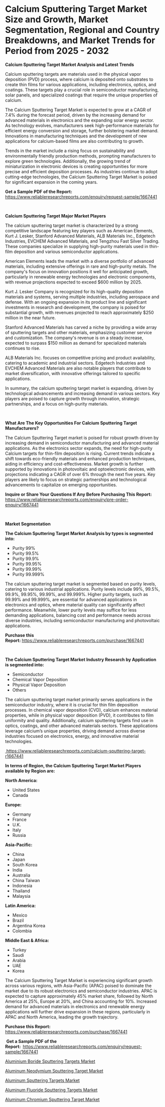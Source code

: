 <p><h1>Calcium Sputtering Target Market Size and Growth, Market Segmentation, Regional and Country Breakdowns, and Market Trends for Period from 2025 -  2032</h1></p><p><strong>Calcium Sputtering Target Market Analysis and Latest Trends</strong></p>
<p><p>Calcium sputtering targets are materials used in the physical vapor deposition (PVD) process, where calcium is deposited onto substrates to create thin films for various applications, including electronics, optics, and coatings. These targets play a crucial role in semiconductor manufacturing, solar panels, and specialized coatings that require the unique properties of calcium.</p><p>The Calcium Sputtering Target Market is expected to grow at a CAGR of 7.4% during the forecast period, driven by the increasing demand for advanced materials in electronics and the expanding solar energy sector. As technology evolves, manufacturers seek high-performance materials for efficient energy conversion and storage, further bolstering market demand. Innovations in manufacturing techniques and the development of new applications for calcium-based films are also contributing to growth.</p><p>Trends in the market include a rising focus on sustainability and environmentally friendly production methods, prompting manufacturers to explore green technologies. Additionally, the growing trend of miniaturization in electronic devices is creating opportunities for more precise and efficient deposition processes. As industries continue to adopt cutting-edge technologies, the Calcium Sputtering Target Market is poised for significant expansion in the coming years.</p></p>
<p><strong>Get a Sample PDF of the Report:&nbsp;</strong> <a href="https://www.reliableresearchreports.com/enquiry/request-sample/1667441?utm_campaign=102&utm_medium=2&utm_source=Github&utm_content=ia&utm_term=08032025&utm_id=calcium-sputtering-target">https://www.reliableresearchreports.com/enquiry/request-sample/1667441</a></p>
<p>&nbsp;</p>
<p><strong>Calcium Sputtering Target Major Market Players</strong></p>
<p><p>The calcium sputtering target market is characterized by a strong competitive landscape featuring key players such as American Elements, Kurt J. Lesker, Stanford Advanced Materials, ALB Materials Inc., Edgetech Industries, EVCHEM Advanced Materials, and Tengzhou Fast Silver Trading. These companies specialize in supplying high-purity materials used in thin-film deposition and various semiconductor applications.</p><p>American Elements leads the market with a diverse portfolio of advanced materials, including extensive offerings in rare and high-purity metals. The company's focus on innovation positions it well for anticipated growth, particularly in renewable energy technologies and electronic components, with revenue projections expected to exceed $600 million by 2025.</p><p>Kurt J. Lesker Company is recognized for its high-quality deposition materials and systems, serving multiple industries, including aerospace and defense. With an ongoing expansion in its product line and significant investments in research and development, the company is poised for substantial growth, with revenues projected to reach approximately $250 million in the near future.</p><p>Stanford Advanced Materials has carved a niche by providing a wide array of sputtering targets and other materials, emphasizing customer service and customization. The company's revenue is on a steady increase, expected to surpass $150 million as demand for specialized materials continues to rise.</p><p>ALB Materials Inc. focuses on competitive pricing and product availability, catering to academic and industrial sectors. Edgetech Industries and EVCHEM Advanced Materials are also notable players that contribute to market diversification, with innovative offerings tailored to specific applications.</p><p>In summary, the calcium sputtering target market is expanding, driven by technological advancements and increasing demand in various sectors. Key players are poised to capture growth through innovation, strategic partnerships, and a focus on high-purity materials.</p></p>
<p>&nbsp;</p>
<p><strong>What Are The Key Opportunities For Calcium Sputtering Target Manufacturers?</strong></p>
<p><p>The Calcium Sputtering Target market is poised for robust growth driven by increasing demand in semiconductor manufacturing and advanced material applications. As the electronics sector expands, the need for high-purity Calcium targets for thin-film deposition is rising. Current trends indicate a shift towards eco-friendly materials and enhanced production techniques, aiding in efficiency and cost-effectiveness. Market growth is further supported by innovations in photovoltaic and optoelectronic devices, with projections indicating a CAGR of over 6% through the next five years. Key players are likely to focus on strategic partnerships and technological advancements to capitalize on emerging opportunities.</p></p>
<p><strong>Inquire or Share Your Questions If Any Before Purchasing This Report:</strong> <a href="https://www.reliableresearchreports.com/enquiry/pre-order-enquiry/1667441?utm_campaign=102&utm_medium=2&utm_source=Github&utm_content=ia&utm_term=08032025&utm_id=calcium-sputtering-target">https://www.reliableresearchreports.com/enquiry/pre-order-enquiry/1667441</a></p>
<p>&nbsp;</p>
<p><strong>Market Segmentation</strong></p>
<p><strong>The Calcium Sputtering Target Market Analysis by types is segmented into:</strong></p>
<p><ul><li>Purity 99%</li><li>Purity 99.5%</li><li>Purity 99.9%</li><li>Purity 99.95%</li><li>Purity 99.99%</li><li>Purity 99.999%</li></ul></p>
<p><p>The calcium sputtering target market is segmented based on purity levels, catering to various industrial applications. Purity levels include 99%, 99.5%, 99.9%, 99.95%, 99.99%, and 99.999%. Higher purity targets, such as 99.99% and 99.999%, are essential for advanced applications in electronics and optics, where material quality can significantly affect performance. Meanwhile, lower purity levels may suffice for less demanding applications, balancing cost and performance needs across diverse industries, including semiconductor manufacturing and photovoltaic applications.</p></p>
<p><strong>Purchase this Report:&nbsp;</strong><a href="https://www.reliableresearchreports.com/purchase/1667441?utm_campaign=102&utm_medium=2&utm_source=Github&utm_content=ia&utm_term=08032025&utm_id=calcium-sputtering-target">https://www.reliableresearchreports.com/purchase/1667441</a></p>
<p>&nbsp;</p>
<p><strong>The Calcium Sputtering Target Market Industry Research by Application is segmented into:</strong></p>
<p><ul><li>Semiconductor</li><li>Chemical Vapor Deposition</li><li>Physical Vapor Deposition</li><li>Others</li></ul></p>
<p><p>The calcium sputtering target market primarily serves applications in the semiconductor industry, where it is crucial for thin film deposition processes. In chemical vapor deposition (CVD), calcium enhances material properties, while in physical vapor deposition (PVD), it contributes to film uniformity and quality. Additionally, calcium sputtering targets find use in optics, coatings, and other advanced materials sectors. These applications leverage calcium’s unique properties, driving demand across diverse industries focused on electronics, energy, and innovative material technologies.</p></p>
<p><a href="https://www.reliableresearchreports.com/calcium-sputtering-target-r1667441?utm_campaign=102&utm_medium=2&utm_source=Github&utm_content=ia&utm_term=08032025&utm_id=calcium-sputtering-target">&nbsp;https://www.reliableresearchreports.com/calcium-sputtering-target-r1667441</a></p>
<p><strong>In terms of Region, the Calcium Sputtering Target Market Players available by Region are:</strong></p>
<p>
    <p> <strong> North America: </strong>
        <ul>
            <li>United States</li>
            <li>Canada</li>
        </ul>
        </p> 
    <p> <strong> Europe: </strong>
        <ul>
            <li>Germany</li>
            <li>France</li>
            <li>U.K.</li>
            <li>Italy</li>
            <li>Russia</li>
        </ul>
        </p> 
    <p> <strong> Asia-Pacific: </strong>
        <ul>
            <li>China</li>
            <li>Japan</li>
            <li>South Korea</li>
            <li>India</li>
            <li>Australia</li>
            <li>China Taiwan</li>
            <li>Indonesia</li>
            <li>Thailand</li>
            <li>Malaysia</li>
        </ul>
        </p> 
    <p> <strong> Latin America: </strong>
        <ul>
            <li>Mexico</li>
            <li>Brazil</li>
            <li>Argentina Korea</li>
            <li>Colombia</li>
        </ul>
        </p> 
    <p> <strong> Middle East & Africa: </strong>
        <ul>
            <li>Turkey</li>
            <li>Saudi</li>
            <li>Arabia</li>
            <li>UAE</li>
            <li>Korea</li>
        </ul>
    </p>
    </p>
<p><p>The Calcium Sputtering Target Market is experiencing significant growth across various regions, with Asia-Pacific (APAC) poised to dominate the market due to its robust electronics and semiconductor industries. APAC is expected to capture approximately 45% market share, followed by North America at 25%, Europe at 20%, and China accounting for 10%. Increased demand for advanced materials in electronics and renewable energy applications will further drive expansion in these regions, particularly in APAC and North America, leading the growth trajectory.</p></p>
<p><strong>Purchase this Report: </strong><a href="https://www.reliableresearchreports.com/purchase/1667441?utm_campaign=102&utm_medium=2&utm_source=Github&utm_content=ia&utm_term=08032025&utm_id=calcium-sputtering-target">https://www.reliableresearchreports.com/purchase/1667441</a></p>
<p>&nbsp;<strong>Get a Sample PDF of the Report:&nbsp;&nbsp;</strong><a href="https://www.reliableresearchreports.com/enquiry/request-sample/1667441?utm_campaign=102&utm_medium=2&utm_source=Github&utm_content=ia&utm_term=08032025&utm_id=calcium-sputtering-target">https://www.reliableresearchreports.com/enquiry/request-sample/1667441</a></p>
<p><strong></strong></p>
<p><p><a href="https://github.com/naulasulakr0/Market-Research-Report-List-1/blob/main/aluminium-boride-sputtering-targets-market.md?utm_campaign=102&utm_medium=2&utm_source=Github&utm_content=ia&utm_term=08032025&utm_id=calcium-sputtering-target">Aluminium Boride Sputtering Targets Market</a></p><p><a href="https://github.com/haimamuirev8/Market-Research-Report-List-1/blob/main/aluminum-neodymium-sputtering-target-market.md?utm_campaign=102&utm_medium=2&utm_source=Github&utm_content=ia&utm_term=08032025&utm_id=calcium-sputtering-target">Aluminum Neodymium Sputtering Target Market</a></p><p><a href="https://github.com/giardafshaxb/Market-Research-Report-List-1/blob/main/aluminum-sputtering-targets-market.md?utm_campaign=102&utm_medium=2&utm_source=Github&utm_content=ia&utm_term=08032025&utm_id=calcium-sputtering-target">Aluminum Sputtering Targets Market</a></p><p><a href="https://github.com/ludongfomban/Market-Research-Report-List-1/blob/main/aluminum-fluoride-sputtering-targets-market.md?utm_campaign=102&utm_medium=2&utm_source=Github&utm_content=ia&utm_term=08032025&utm_id=calcium-sputtering-target">Aluminum Fluoride Sputtering Targets Market</a></p><p><a href="https://github.com/kimanyuzuga/Market-Research-Report-List-1/blob/main/aluminum-chromium-sputtering-target-market.md?utm_campaign=102&utm_medium=2&utm_source=Github&utm_content=ia&utm_term=08032025&utm_id=calcium-sputtering-target">Aluminum Chromium Sputtering Target Market</a></p></p>